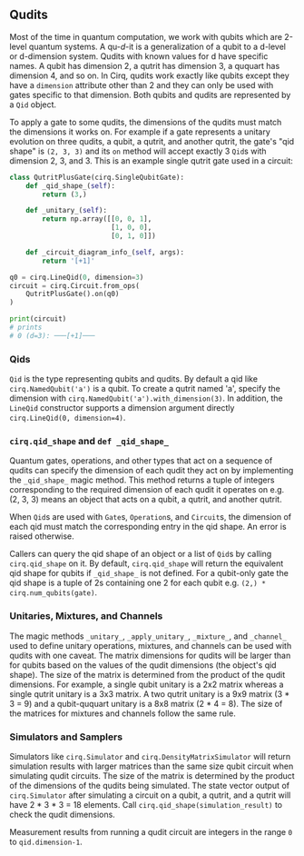 ## Qudits

Most of the time in quantum computation, we work with qubits which are 2-level quantum systems.
A qu-*d*-it is a generalization of a qubit to a d-level or d-dimension system.
Qudits with known values for d have specific names.
A qubit has dimension 2, a qutrit has dimension 3, a ququart has dimension 4, and so on.
In Cirq, qudits work exactly like qubits except they have a `dimension` attribute other than 2 and they can only be used with gates specific to that dimension.
Both qubits and qudits are represented by a `Qid` object.

To apply a gate to some qudits, the dimensions of the qudits must match the dimensions it works on.  For example if a gate represents a unitary evolution on three qudits, a qubit, a qutrit, and another qutrit, the gate's "qid shape" is `(2, 3, 3)` and its `on` method will accept exactly 3 `Qid`s with dimension 2, 3, and 3.  This is an example single qutrit gate used in a circuit:

```python
class QutritPlusGate(cirq.SingleQubitGate):
    def _qid_shape_(self):
        return (3,)

    def _unitary_(self):
        return np.array([[0, 0, 1],
                         [1, 0, 0],
                         [0, 1, 0]])

    def _circuit_diagram_info_(self, args):
        return '[+1]'

q0 = cirq.LineQid(0, dimension=3)
circuit = cirq.Circuit.from_ops(
    QutritPlusGate().on(q0)
)

print(circuit)
# prints
# 0 (d=3): ───[+1]───
```

### Qids

`Qid` is the type representing qubits and qudits.  By default a qid like `cirq.NamedQubit('a')` is a qubit.  To create a qutrit named 'a', specify the dimension with `cirq.NamedQubit('a').with_dimension(3)`.  In addition, the `LineQid` constructor supports a dimension argument directly `cirq.LineQid(0, dimension=4)`.

### `cirq.qid_shape` and `def _qid_shape_`

Quantum gates, operations, and other types that act on a sequence of qudits can specify the dimension of each qudit they act on by implementing the `_qid_shape_` magic method.
This method returns a tuple of integers corresponding to the required dimension of each qudit it operates on e.g. (2, 3, 3) means an object that acts on a qubit, a qutrit, and another qutrit.

When `Qid`s are used with `Gate`s, `Operation`s, and `Circuit`s, the dimension of each qid must match the corresponding entry in the qid shape.
An error is raised otherwise.

Callers can query the qid shape of an object or a list of `Qid`s by calling `cirq.qid_shape` on it.
By default, `cirq.qid_shape` will return the equivalent qid shape for qubits if `_qid_shape_` is not defined.
For a qubit-only gate the qid shape is a tuple of 2s containing one 2 for each qubit e.g. `(2,) * cirq.num_qubits(gate)`.

### Unitaries, Mixtures, and Channels

The magic methods `_unitary_`, `_apply_unitary_`, `_mixture_`, and `_channel_` used to define unitary operations, mixtures, and channels can be used with qudits with one caveat.
The matrix dimensions for qudits will be larger than for qubits based on the values of the qudit dimensions (the object's qid shape).
The size of the matrix is determined from the product of the qudit dimensions.  For example, a single qubit unitary is a 2x2 matrix whereas a single qutrit unitary is a 3x3 matrix.  A two qutrit unitary is a 9x9 matrix (3 * 3 = 9) and a qubit-ququart unitary is a 8x8 matrix (2 * 4 = 8).  The size of the matrices for mixtures and channels follow the same rule.

### Simulators and Samplers

Simulators like `cirq.Simulator` and `cirq.DensityMatrixSimulator` will return simulation results with larger matrices than the same size qubit circuit when simulating qudit circuits.
The size of the matrix is determined by the product of the dimensions of the qudits being simulated.
The state vector output of `cirq.Simulator` after simulating a circuit on a qubit, a qutrit, and a qutrit will have 2 * 3 * 3 = 18 elements.
Call `cirq.qid_shape(simulation_result)` to check the qudit dimensions.

Measurement results from running a qudit circuit are integers in the range `0` to `qid.dimension-1`.
